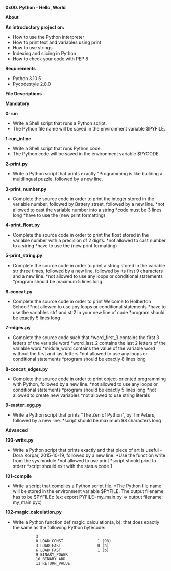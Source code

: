 **0x00. Python - Hello, World**

**About**

**An introductory project on:**

- How to use the Python interpreter
- How to print text and variables using print
- How to use strings
- Indexing and slicing in Python
- How to check your code with PEP 8

**Requirements**

- Python 3.10.5
- Pycodestyle 2.8.0

**File Descriptions**

**Mandatory**

**0-run**
- Write a Shell script that runs a Python script. 
- The Python file name will be saved in the environment variable $PYFILE.

**1-run_inline** 
- Write a Shell script that runs Python code. 
- The Python code will be saved in the environment variable $PYCODE.

**2-print.py** 
- Write a Python script that prints exactly "Programming is like building a multilingual puzzle, followed by a new line.

**3-print_number.py** 
- Complete the source code in order to print the integer stored in the variable number, followed by Battery street, followed by a new line.
*not allowed to cast the variable number into a string
*code must be 3 lines long
*have to use the (new print formatting)

**4-print_float.py** 
- Complete the source code in order to print the float stored in the variable number with a precision of 2 digits.
*not allowed to cast number to a string
*have to use the (new print formatting)

**5-print_string.py** 
- Complete the source code in order to print a string stored in the variable str three times, followed by a new line, followed by its first 9 characters and a new line.
*not allowed to use any loops or conditional statements
*program should be maximum 5 lines long

**6-concat.py** 
- Complete the source code in order to print Welcome to Holberton School!
*not allowed to use any loops or conditional statements
*have to use the variables str1 and str2 in your new line of code
*program should be exactly 5 lines long

**7-edges.py** 
- Complete the source code such that
*word_first_3 contains the first 3 letters of the variable word
*word_last_2 contains the last 2 letters of the variable word
*middle_word contains the value of the variable word without the first and last letters
*not allowed to use any loops or conditional statements
*program should be exactly 8 lines long

**8-concat_edges.py** 
- Complete the source code in order to print object-oriented programming with Python, followed by a new line.
*not allowed to use any loops or conditional statements
*program should be exactly 5 lines long
*not allowed to create new variables
*not allowed to use string literals

**9-easter_egg.py** 
- Write a Python script that prints "The Zen of Python", by TimPeters, followed by a new line.
*script should be maximum 98 characters long

**Advanced**

**100-write.py** 
- Write a Python script that prints exactly and that piece of art is useful - Dora Korpar, 2015-10-19, followed by a new line.
*Use the function write from the sys module
*not allowed to use print
*script should print to stderr
*script should exit with the status code 1

**101-compile** 
- Write a script that compiles a Python script file. 
*The Python file name will be stored in the environment variable $PYFILE. The output filename has to be $PYFILEc (ex: export PYFILE=my_main.py =>                        output filename: my_main.pyc)

**102-magic_calculation.py** 
- Write a Python function def magic_calculation(a, b): that does exactly the same as the following Python bytecode:


                3		
                0 LOAD_CONST               1 (98)
              	3 LOAD_FAST                0 (a)
              	6 LOAD_FAST                1 (b)
              	9 BINARY_POWER
             	10 BINARY_ADD
             	11 RETURN_VALUE
